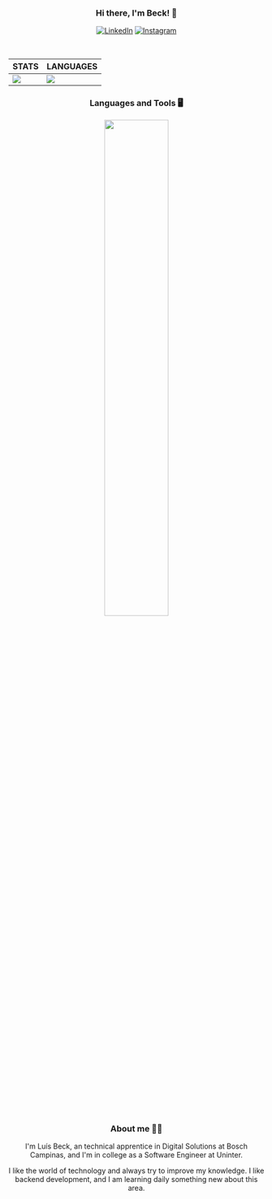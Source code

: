 <div align="center">

### Hi there, I'm Beck! 👋

[![LinkedIn](https://img.shields.io/badge/LinkedIn-0077B5?style=for-the-badge&logo=linkedin&logoColor=white)](https://www.linkedin.com/in/luísbeck)
[![Instagram](https://img.shields.io/badge/Instagram-E4405F?style=for-the-badge&logo=instagram&logoColor=white)](https://www.instagram.com/beck_luis_/)
</div><br>


<div style="border: none;">

| STATS | LANGUAGES |
| ------------ | ------------- |
| <img src="https://github-readme-stats.vercel.app/api?username=LuisHBeck&show_icons=true&theme=dark&hide_border=true&locale=en" /> | <img src="https://github-readme-stats.vercel.app/api/top-langs/?username=LuisHBeck&layout=compact&theme=dark&hide_border=true&locale=en" /> |
</div>



<div align="center">

### Languages and Tools 🖥️
<div align="center">
	<p>
  		<a>
    			<img src="https://skillicons.dev/icons?i=py,java,django,js,react,github,&perline=6" width="50%" height="50%"/>
  		</a>
	</p>
</div>
</div>

<div align="center">

### About me 👨‍🎓

I'm Luís Beck, an technical apprentice in Digital Solutions at Bosch Campinas, and I'm in college as a Software Engineer at Uninter.

I like the world of technology and always try to improve my knowledge. I like backend development, and I am learning daily something new about this area.  
</div>

<!-- <div align="center">
    
![Snake animation](https://github.com/luishbeck/luishbeck/blob/output/github-contribution-grid-snake.svg)
    
</div> -->
